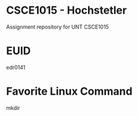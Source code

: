 # CSCE1015 - Hochstetler
Assignment repository for UNT CSCE1015
# EUID
edr0141
# Favorite Linux Command
mkdir
